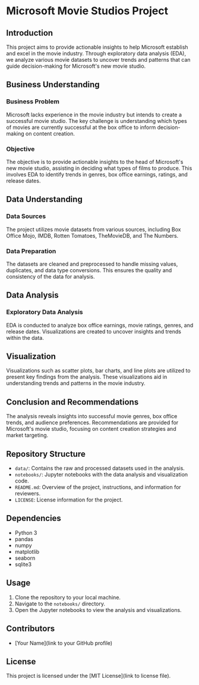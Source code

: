# Microsoft Movie Studios Project

## Introduction
This project aims to provide actionable insights to help Microsoft establish and excel in the movie industry. Through exploratory data analysis (EDA), we analyze various movie datasets to uncover trends and patterns that can guide decision-making for Microsoft's new movie studio.

## Business Understanding
### Business Problem
Microsoft lacks experience in the movie industry but intends to create a successful movie studio. The key challenge is understanding which types of movies are currently successful at the box office to inform decision-making on content creation.

### Objective
The objective is to provide actionable insights to the head of Microsoft's new movie studio, assisting in deciding what types of films to produce. This involves EDA to identify trends in genres, box office earnings, ratings, and release dates.

## Data Understanding
### Data Sources
The project utilizes movie datasets from various sources, including Box Office Mojo, IMDB, Rotten Tomatoes, TheMovieDB, and The Numbers.

### Data Preparation
The datasets are cleaned and preprocessed to handle missing values, duplicates, and data type conversions. This ensures the quality and consistency of the data for analysis.

## Data Analysis
### Exploratory Data Analysis
EDA is conducted to analyze box office earnings, movie ratings, genres, and release dates. Visualizations are created to uncover insights and trends within the data.

## Visualization
Visualizations such as scatter plots, bar charts, and line plots are utilized to present key findings from the analysis. These visualizations aid in understanding trends and patterns in the movie industry.

## Conclusion and Recommendations
The analysis reveals insights into successful movie genres, box office trends, and audience preferences. Recommendations are provided for Microsoft's movie studio, focusing on content creation strategies and market targeting.

## Repository Structure
- `data/`: Contains the raw and processed datasets used in the analysis.
- `notebooks/`: Jupyter notebooks with the data analysis and visualization code.
- `README.md`: Overview of the project, instructions, and information for reviewers.
- `LICENSE`: License information for the project.

## Dependencies
- Python 3
- pandas
- numpy
- matplotlib
- seaborn
- sqlite3

## Usage
1. Clone the repository to your local machine.
2. Navigate to the `notebooks/` directory.
3. Open the Jupyter notebooks to view the analysis and visualizations.

## Contributors
- [Your Name](link to your GitHub profile)

## License
This project is licensed under the [MIT License](link to license file).

